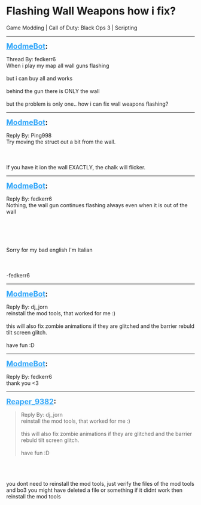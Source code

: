 # Flashing Wall Weapons how i fix?
Game Modding | Call of Duty: Black Ops 3 | Scripting

---
<strong style="font-size: 1.4em;"><span style="text-decoration: underline;text-decoration-color: #34a7f9;"><span style="color:#34a7f9;">ModmeBot</span></span>:</strong>

<p>Thread By: fedkerr6<br />When i play my map all wall guns flashing<br /><br />but i can buy all and works<br /><br />behind the gun there is ONLY the wall<br /><br />but the problem is only one.. how i can fix wall weapons flashing?</p>

---
<strong style="font-size: 1.4em;"><span style="text-decoration: underline;text-decoration-color: #34a7f9;"><span style="color:#34a7f9;">ModmeBot</span></span>:</strong>

<p>Reply By: Ping998<br />Try moving the struct out a bit from the wall.<br /><br /><br /><br />If you have it ion the wall EXACTLY, the chalk will flicker.</p>

---
<strong style="font-size: 1.4em;"><span style="text-decoration: underline;text-decoration-color: #34a7f9;"><span style="color:#34a7f9;">ModmeBot</span></span>:</strong>

<p>Reply By: fedkerr6<br />Nothing, the wall gun continues flashing always even when it is out of the wall<br /><br /><br /><br /><br /><br />Sorry for my bad english I&#39;m Italian<br /><br /><br /><br />-fedkerr6</p>

---
<strong style="font-size: 1.4em;"><span style="text-decoration: underline;text-decoration-color: #34a7f9;"><span style="color:#34a7f9;">ModmeBot</span></span>:</strong>

<p>Reply By: dj_jorn<br />reinstall the mod tools, that worked for me :) <br /><br />this will also fix zombie animations if they are glitched and the barrier rebuld tilt screen glitch.<br /><br />have fun :D</p>

---
<strong style="font-size: 1.4em;"><span style="text-decoration: underline;text-decoration-color: #34a7f9;"><span style="color:#34a7f9;">ModmeBot</span></span>:</strong>

<p>Reply By: fedkerr6<br />thank you &lt;3</p>

---
<strong style="font-size: 1.4em;"><span style="text-decoration: underline;text-decoration-color: #34a7f9;"><span style="color:#34a7f9;">Reaper_9382</span></span>:</strong>

<p><blockquote>Reply By: dj_jorn<br />reinstall the mod tools, that worked for me :)<br /><br />this will also fix zombie animations if they are glitched and the barrier rebuld tilt screen glitch.<br /><br />have fun :D<br /></blockquote><br /><br /><br />you dont need to reinstall the mod tools, just verify the files of the mod tools and bo3 you might have deleted a file or something if it didnt work then reinstall the mod tools</p>
